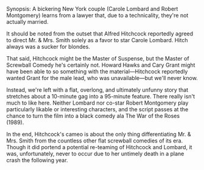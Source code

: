 Synopsis: A bickering New York couple (Carole Lombard and Robert Montgomery) learns from a lawyer that, due to a technicality, they're not actually married.

It should be noted from the outset that Alfred Hitchcock reportedly agreed to direct Mr. & Mrs. Smith solely as a favor to star Carole Lombard. Hitch always was a sucker for blondes. 

That said, Hitchcock might be the Master of Suspense, but the Master of Screwball Comedy he's certainly not. Howard Hawks and Cary Grant might have been able to so something with the material—Hitchcock reportedly wanted Grant for the male lead, who was unavailable—but we'll never know.

Instead, we're left with a flat, overlong, and ultimately unfunny story that stretches about a 10-minute gag into a 95-minute feature. There really isn't much to like here. Neither Lombard nor co-star Robert Montgomery play particularly likable or interesting characters, and the script passes at the chance to turn the film into a black comedy ala The War of the Roses (1989). 

In the end, Hitchcock's cameo is about the only thing differentiating Mr. & Mrs. Smith from the countless other flat screwball comedies of its era. Though it did portend a potential re-teaming of Hitchcock and Lombard, it was, unfortunately, never to occur due to her untimely death in a plane crash the following year.


